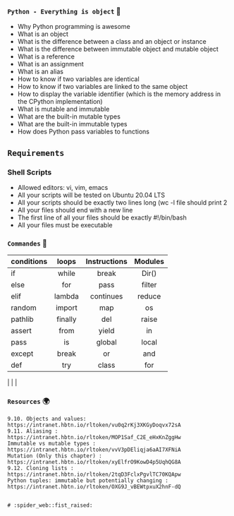 ### `Python - Everything is object` :dart:


* Why Python programming is awesome
* What is an object
* What is the difference between a class and an object or instance
* What is the difference between immutable object and mutable object
* What is a reference
* What is an assignment
* What is an alias
* How to know if two variables are identical
* How to know if two variables are linked to the same object
* How to display the variable identifier (which is the memory address in the CPython implementation)
* What is mutable and immutable
* What are the built-in mutable types
* What are the built-in immutable types
* How does Python pass variables to functions



## `Requirements`





### Shell Scripts


* Allowed editors: vi, vim, emacs
* All your scripts will be tested on Ubuntu 20.04 LTS
* All your scripts should be exactly two lines long (wc -l file should print 2
* All your files should end with a new line
* The first line of all your files should be exactly #!/bin/bash
* All your files must be executable


### `Commandes`     :floppy_disk:

|   conditions  |     loops    | Instructions|   Modules|
| ------------- |:------------:|:-----------:|:--------:|
|       if      |      while   |   break     |   Dir()  |
|      else     |       for    |   pass      | filter   |
|      elif     |     lambda   |  continues  | reduce   |
|      random   |    import    |      map    |   os     |
|     pathlib   |    finally   |    del      |   raise  |
|    assert     |    from      |    yield    |   in     | 
|     pass      |      is      |     global  |   local  |
|     except    |     break    |     or      |    and   |
|     def       |     try      |     class   |   for    |
|
|
|


### `Resources`   :earth_africa:


    9.10. Objects and values: https://intranet.hbtn.io/rltoken/vu0q2rKj3XKGyDoqvx72sA
    9.11. Aliasing : https://intranet.hbtn.io/rltoken/MOP1Saf_C2E_eHxKnZggHw
    Immutable vs mutable types : https://intranet.hbtn.io/rltoken/vvV3pDEliqja6aAI7XFNiA
    Mutation (Only this chapter) : https://intranet.hbtn.io/rltoken/xyElfrO9KowD4p5UqhQG8A
    9.12. Cloning lists : https://intranet.hbtn.io/rltoken/2tqD3FclxPgvlTC70KQApw
    Python tuples: immutable but potentially changing : https://intranet.hbtn.io/rltoken/OXG9J_vBEWtpxuX2hnF-dQ


	# :spider_web::fist_raised:

```


```
